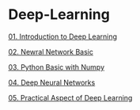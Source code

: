 # Deep-Learning

[01. Introduction to Deep Learning](https://github.com/junji64/Deep-Learning/blob/main/01.%20Introduction%20to%20Deep%20Learning.ipynb)

[02. Newral Network Basic](https://junji64.github.io/Deep-Learning/02.%20Neural%20Network%20Basics-v2.html)

[03. Python Basic with Numpy](https://junji64.github.io/Deep-Learning/02.(Assignment-problem)%20Python%20Basics%20with%20Numpy.html)

[04. Deep Neural Networks](https://github.com/junji64/Deep-Learning/blob/main/04.%20Deep%20Neural%20Networks.ipynb)

[05. Practical Aspect of Deep Learning](https://junji64.github.io/Deep-Learning/05.%20Practical%20Aspects%20of%20Deep%20Learning.ipynb)
